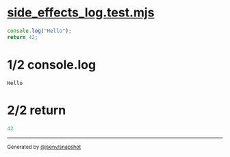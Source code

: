# [side_effects_log.test.mjs](../side_effects_log.test.mjs)

```js
console.log("Hello");
return 42;
```

# 1/2 console.log

```console
Hello
```

# 2/2 return

```js
42
```

---

<sub>
  Generated by <a href="https://github.com/jsenv/core/tree/main/packages/tooling/snapshot">@jsenv/snapshot</a>
</sub>
